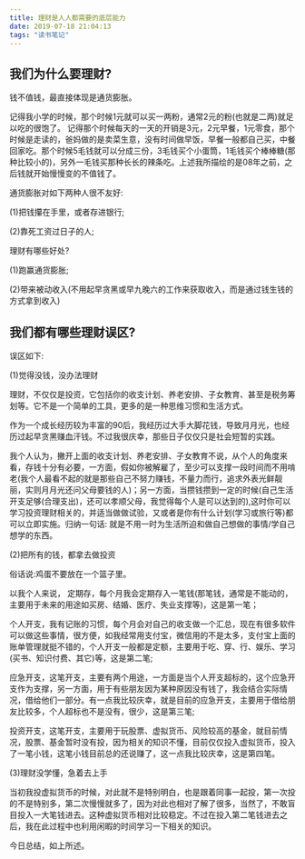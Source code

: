 ```yaml
---
title: 理财是人人都需要的底层能力
date: 2019-07-18 21:04:13
tags: "读书笔记"
---
```


## 我们为什么要理财?

钱不值钱，最直接体现是通货膨胀。

记得我小学的时候，那个时候1元就可以买一两粉，通常2元的粉(也就是二两)就足以吃的很饱了。 记得那个时候每天的一天的开销是3元，2元早餐，1元零食，那个时候是走读的，爸妈做的是卖菜生意，没有时间做早饭，早餐一般都自己买，中餐回家吃。那个时候5毛钱就可以分成三份，3毛钱买个小蛋筒，1毛钱买个棒棒糖(那种比较小的)，另外一毛钱买那种长长的辣条吃。上述我所描绘的是08年之前，之后钱就开始慢慢变的不值钱了。
<!--more-->
通货膨胀对如下两种人很不友好:

(1)把钱攥在手里，或者存进银行;

(2)靠死工资过日子的人;

理财有哪些好处?

(1)跑赢通货膨胀;

(2)带来被动收入(不用起早贪黑或早九晚六的工作来获取收入，而是通过钱生钱的方式拿到收入)

## 我们都有哪些理财误区?

误区如下:

(1)觉得没钱，没办法理财

理财，不仅仅是投资，它包括你的收支计划、养老安排、子女教育、甚至是税务筹划等。它不是一个简单的工具，更多的是一种思维习惯和生活方式。

作为一个成长经历较为丰富的90后，我经历过大手大脚花钱，导致月月光，也经历过起早贪黑赚血汗钱。不过我很庆幸，那些日子仅仅只是社会短暂的实践。

我个人认为，撇开上面的收支计划、养老安排、子女教育不说，从个人的角度来看，存钱十分有必要，一方面，假如你被解雇了，至少可以支撑一段时间而不用啃老(我个人最看不起的就是那些自己不努力赚钱，不量力而行，追求外表光鲜靓丽，实则月月光还问父母要钱的人)；另一方面，当攒钱攒到一定的时候(自己生活开支足够(合理支出)，还可以孝顺父母，我觉得每个人是可以达到的),这时你可以学习投资理财相关的，并适当做做试验，又或者是你有什么计划(学习或旅行等)都可以立即实施。归纳一句话: 就是不用一时为生活所迫和做自己想做的事情/学自己想学的东西。

(2)把所有的钱，都拿去做投资

俗话说:鸡蛋不要放在一个篮子里。

以我个人来说， 定期存，每个月我会定期存入一笔钱(那笔钱，通常是不能动的，主要用于未来的用途如买房、结婚、医疗、失业支撑等)，这是第一笔；

个人开支，我有记账的习惯，每个月会对自己的收支做一个汇总，现在有很多软件可以做这些事情，很方便，如我经常用支付宝，微信用的不是太多，支付宝上面的账单管理就挺不错的，个人开支一般都是定额，主要用于吃、穿、行、娱乐、学习(买书、知识付费、其它)等，这是第二笔;

应急开支，这笔开支，主要有两个用途，一方面是当个人开支超标的，这个应急开支作为支撑，另一方面，用于有些朋友因为某种原因没有钱了，我会结合实际情况，借给他们一部分。有一点我比较庆幸，就是目前的应急开支，主要用于借给朋友比较多，个人超标也不是没有，很少，这是第三笔;

投资开支，这笔开支，主要用于玩股票、虚拟货币、风险较高的基金，就目前情况，股票、基金暂时没有投，因为相关的知识不懂，目前仅仅投入虚拟货币，投入了一笔小钱，这笔小钱目前总的还说赚了，这一点我比较庆幸，这是第四笔。

(3)理财没学懂，急着去上手

当初我投虚拟货币的时候，对此就不是特别明白，也是跟着同事一起投，第一次投的不是特别多，第二次慢慢就多了，因为对此也相对了解了很多，当然了，不敢盲目投入一大笔钱进去。这种虚拟货币相对比较稳定。不过在投入第二笔钱进去之后，我在此过程中也利用闲暇的时间学习一下相关的知识。

今日总结，如上所述。